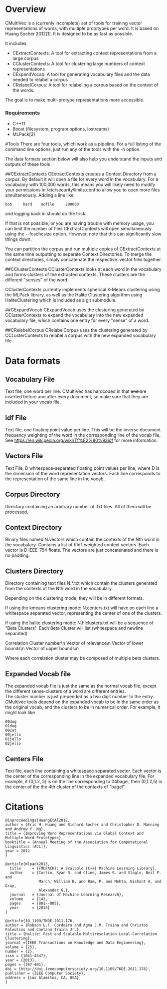 # Overview
CMultiVec is a (currenly incomplete) set of tools for training vector 
representations of words, with multiple prototypes per word.  It is 
based on Huang Socher 2012[1].  It is designed to be as fast as 
possible.

It includes

* CExtractContexts: A tool for extracting context representations from a large corpus 
* CClusterContexts: A tool for clustering large numbers of context representations
* CExpandVocab: A tool for generating vocabulary files and the data needed to relabel a corpus
* CRelabelCorpus: A tool for relabeling a corpus based on the context of the words.

The goal is to make multi-protype representations more accessible.

### Requirements
* C++11
* Boost (filesystem, program options, iostreams)
* MLPack[2]

#Tools
There are four tools, which work as a pipeline.  For a full listing of 
the command line options, just run any of the tools with the -h option.

The data formats section below will also help you understand the inputs 
and outputs of these tools

##CExtractContexts
CExtractContexts creates a Context Directory from a corpus.  By default 
it will open a file for every word in the vocabulary. For a vocabulary 
with 100,000 words, this means you will likely need to modify your 
permissions in /etc/security/limits.conf to allow you to open more files 
simultaneously. Adding a line like

    bob     hard    nofile     200000

and logging back in should do the trick.

If that is not possible, or you are having trouble with memory usage, 
you can limit the number of files CExtractContexts will open 
simultaneously using the --fcachesize option.  However, note that this 
can significantly slow things down.

You can partition the corpus and run multiple copies of CExtractContexts 
at the same time outputting to separate Context Directories.  To merge 
the context directories, simply concatenate the respective .vector files 
together.


##CClusterContexts
CClusterContexts looks at each word in the vocabulary and forms clusters 
of the extracted contexts.  These clusters are the different "senses" of 
the word.

CClusterContexts currently implements spherical K-Means clustering using 
the MLPack library, as well as the Halite Clustering algorithm using 
HaliteClustering which is included as a git submodule.

##CExpandVocab
CExpandVocab uses the clustering generated by CClusterContexts to expand 
the vocabulary into the new expanded vocabulary file, which contains one 
entry for every "sense" of a word.

##CRelabelCorpus
CRelabelCorpus uses the clustering generated by CCLusterContexts to 
relabel a corpus with the new expanded vocabulary file.

# Data formats

## Vocabulary File
Text file, one word per line.  CMultiVec has hardcoded in that <s> and 
</s> are inserted before and after every document, so make sure that 
they are included in your vocab file.

## idf File
Text file, one floating point value per line.  This will be the inverse 
document frequency weighting of the word in the corresponding line of 
the vocab file.  See https://en.wikipedia.org/wiki/Tf%E2%80%93idf for 
more information.

## Vectors File
Text File, D whitespace-separated floating point values per line, where 
D is the dimension of the word representation vectors.  Each line 
corresponds to the representation of the same line in the vocab.

## Corpus Directory
Directory containing an arbitrary number of .txt files.  All of them 
will be processed.

## Context Directory
Binary files named N.vectors which contain the contexts of the Nth word in 
the vocabulary. Contains a list of tfidf-weighted context vectors.  Each 
vector is D IEEE-754 floats. The vectors are just concatenated and there 
is no padding.

## Clusters Directory
Directory containing text files N.*.txt which contain the clusters 
generated from the contexts of the Nth word in the vocabulary.  

Depending on the clustering mode, they will be in different formats.

If using the kmeans clustering mode: N.centers.txt will have on each 
line a whitespace separated vector, representing the center of one of 
the clusters.

If using the halite clustering mode: N.hlclusters.txt will be a sequence 
of "Beta Clusters". Each Beta Cluster will list (whitespace and newline 
separated)

  Correlation Cluster number\n
  Vector of relevance\n
  Vector of lower bounds\n
  Vector of upper bounds\n

Where each correlation cluster may be composed of multiple beta clusters.

## Expanded Vocab file

The expanded vocab file is just the same as the normal vocab file, 
except the different sense-clusters of a word are different entries.  
The cluster number is just prepended as a two digit number to the entry.  
CMultivec tools depend on the expanded vocab to be in the same order as 
the original vocab, and the clusters to be in numerical order.  For 
example, it might look like

````
00dog
01dog
00cat
00jello
01jello
02jello
````

## Centers File
Text file, each line containing a whitespace separated vector.  Each 
vector is the center of the corresponding line in the expanded 
vocabulary file.  For example, if (0,1.2, 5) is on the line 
corresponding to 04bagel, then (0,1.2,5) is the center of the the 4th 
cluster of the contexts of "bagel".

# Citations
````
@inproceedings{HuangEtAl2012,
author = {Eric H. Huang and Richard Socher and Christopher D. Manning and Andrew Y. Ng},
title = {Improving Word Representations via Global Context and Multiple Word Prototypes},
booktitle = {Annual Meeting of the Association for Computational Linguistics (ACL)},
year = 2012
}

@article{mlpack2013,
  title     = {{MLPACK}: A Scalable {C++} Machine Learning Library},
  author    = {Curtin, Ryan R. and Cline, James R. and Slagle, Neil P. and
               March, William B. and Ram, P. and Mehta, Nishant A. and Gray,
               Alexander G.},
  journal   = {Journal of Machine Learning Research},
  volume    = {14},
  pages     = {801--805},
  year      = {2013}
}

@article{10.1109/TKDE.2011.176,
author = {Robson L.F. Cordeiro and Agma J.M. Traina and Christos Faloutsos and Caetano Traina Jr.},
title = {Halite: Fast and Scalable Multiresolution Local-Correlation Clustering},
journal ={IEEE Transactions on Knowledge and Data Engineering},
volume = {25},
number = {2},
issn = {1041-4347},
year = {2013},
pages = {387-401},
doi = {http://doi.ieeecomputersociety.org/10.1109/TKDE.2011.176},
publisher = {IEEE Computer Society},
address = {Los Alamitos, CA, USA},
}

````
